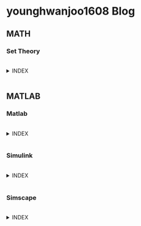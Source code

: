# younghwanjoo1608 Blog

## MATH
 ### Set Theory
<br>
<details>
<summary>INDEX</summary>
<div markdown="1">
<br>

- #### Ch. 1
  - ##### [1.1. Baby Set Theory](https://younghwanjoo1608.github.io/math/set1.1/)
  - ##### [1.2. Notation](https://younghwanjoo1608.github.io/math/set1.2/)
  - ##### [1.3. Informal View](https://younghwanjoo1608.github.io/math/set1.3/)
  - ##### [1.4. Collection of All Sets?](https://younghwanjoo1608.github.io/math/set1.4/)

- #### Ch. 2
  - ##### [2.1. Axioms](https://younghwanjoo1608.github.io/math/set2.1/)
  - ##### [2.2. Union & intersection](https://younghwanjoo1608.github.io/math/set2.2/)
  - ##### 2.3. Algebra of Sets

</div>
</details>

<br>

## MATLAB
 ### Matlab
 <br>
 <details>
 <summary>INDEX</summary>
 <div markdown="1">
 <br>
 
- #### Ch. 1 Workspace
  - ##### [1.1 변수 저장과 불러오기](https://younghwanjoo1608.github.io/matlab/mtl1.1/)
  - ##### [1.2 Live Script](https://younghwanjoo1608.github.io/matlab/mtl1.2/)
  - ##### [1.3 출력 형식](https://younghwanjoo1608.github.io/matlab/mtl1.3/)

- #### Ch. 2 Function
  - ##### [2.1 기초 내장 함수](https://younghwanjoo1608.github.io/matlab/mtl2.1/)
  - ##### [2.2 상수](https://younghwanjoo1608.github.io/matlab/mtl2.2/)

- #### Ch. 3 Data Structure
  - ##### [3.1 벡터와 행렬](https://younghwanjoo1608.github.io/matlab/mtl3.1/)
  - ##### [3.2 테이블 데이터](https://younghwanjoo1608.github.io/matlab/mtl3.2/)
  - ##### [3.3 논리형 배열](https://younghwanjoo1608.github.io/matlab/mtl3.3/)
  
- #### Ch. 4 Plotting
  - ##### [4.1 데이터 플로팅](https://younghwanjoo1608.github.io/matlab/mtl4.1/)

- #### Ch. 5 Programming
  - ##### [5.1 의사 결정 분기](https://younghwanjoo1608.github.io/matlab/mtl5.1/)

 </div>
 </details>

<br>

 ### Simulink
 <br>
 <details>
 <summary>INDEX</summary>
 <div markdown="1">
 <br>
 
- #### Ch. 1 Simulink 그래픽 환경
  - ##### [1.1 라이브러리 브라우저](https://younghwanjoo1608.github.io/matlab/sml1.1/)

- #### Ch. 2 신호 검사
  - ##### [2.1 Scope 블록](https://younghwanjoo1608.github.io/matlab/sml2.1/)

- #### Ch. 3 기본 알고리즘
  - ##### [3.1 수학 연산자](https://younghwanjoo1608.github.io/matlab/sml3.1/)
  - ##### [3.2 로직 연산자](https://younghwanjoo1608.github.io/matlab/sml3.2/)
  - ##### [3.3 조건문](https://younghwanjoo1608.github.io/matlab/sml3.3/)

- #### Ch. 4 Simulink와 MATLAB
  - ##### [4.1 MATLAB 작업 공간 변수](https://younghwanjoo1608.github.io/matlab/sml4.1/)
  - ##### [4.2 MATLAB Function 블록](https://younghwanjoo1608.github.io/matlab/sml4.2/)

- #### Ch. 5 Dynamic System
  - ##### [5.1 Discrete-Time System](https://younghwanjoo1608.github.io/matlab/sml5.1/)
  - ##### [5.2 Continuous-Time System](https://younghwanjoo1608.github.io/matlab/sml5.2/)

- #### Ch. 6 Simulation Time
  - ##### [6.1 시뮬레이션 시간](https://younghwanjoo1608.github.io/matlab/sml6.1/)

 </div>
 </details>

<br>
 
### Simscape
<br>
<details>
<summary>INDEX</summary>
<div markdown="1">
<br>

- #### Ch. 1 Simscape Multibody
  - ##### [1.1 Simscape 환경](https://younghwanjoo1608.github.io/matlab/scp1.1/)
  - ##### [1.2 Four-bar Linkage](https://younghwanjoo1608.github.io/matlab/scp1.2/)
  - ##### [1.3 Motion of Four-bar System](https://younghwanjoo1608.github.io/matlab/scp1.3/)
  - ##### [1.4 Getting Data with MATLAB](https://younghwanjoo1608.github.io/matlab/scp1.4/)

- #### Ch. 2 Simscape Electrical
  - ##### [2.1 RC Circuit](https://younghwanjoo1608.github.io/matlab/scp2.1/)

- #### Ch. 3 Simscape Mechanical
  - ##### [3.1 Rotational Mass Damper](https://younghwanjoo1608.github.io/matlab/scp3.1/)
  
- #### Ch. 4 Measuring Physical Quantities
  - ##### [4.1 Across Variables](https://younghwanjoo1608.github.io/matlab/scp4.1/)
  - ##### [4.2 Through Variables](https://younghwanjoo1608.github.io/matlab/scp4.2/)

- #### Ch. 5 Physical Signals
  - ##### [5.1 Ports](https://younghwanjoo1608.github.io/matlab/scp5.1/)
  - ##### [5.2 Sources with Inputs](https://younghwanjoo1608.github.io/matlab/scp5.2/)

- #### Ch. 6 Initial Values
  - ##### [6.1 The Variables Tab](https://younghwanjoo1608.github.io/matlab/scp6.1/)

- #### Ch. 7 Multidomain Modeling
  - ##### [7.1 Electromechanical Circuit](https://younghwanjoo1608.github.io/matlab/scp7.1/)
  - ##### [7.2 Fluidic Circuit](https://younghwanjoo1608.github.io/matlab/scp7.2/)
  - ##### [7.3 Hydroelectric Power Model](https://younghwanjoo1608.github.io/matlab/scp7.3/)

- #### Ch. 8 Feedback Control
  - ##### [8.1 Feedback Control](https://younghwanjoo1608.github.io/matlab/scp8.1/)

</div>
</details> 